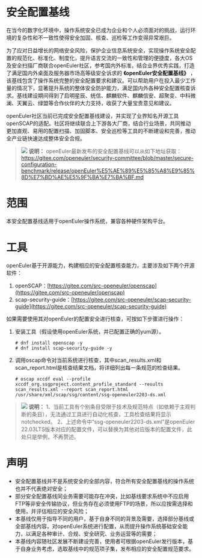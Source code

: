 # 安全配置基线

在当今的数字化环境中，操作系统安全已成为企业和个人必须面对的挑战，运行环境的复杂性和不一致性使得安全加固、核查、巡检等工作变得异常艰巨。

为了应对日益增长的网络安全风险，保护企业信息系统安全，实现操作系统安全配置的规范化、标准化、制度化，提升语言交流的一致性和管理的便捷度，各大OS及安全扫描厂商联合openEuler社区，参考国内外标准，结合业界优秀实践，打造了满足国内外桌面及服务器市场高等级安全诉求的 **《openEuler安全配置基线》** ，该基线包含了操作系统完整的安全配置要求和建议。可以帮助用户在投入最少工作量的情况下，显著提升系统的整体安全防护能力，满足国内外各种安全配置核查诉求。基线建设期间得到了启明星辰、统信、麒麟软件、麒麟信安、超聚变、中科微澜、天翼云、绿盟等合作伙伴的大力支持，收获了大量宝贵意见和建议。

openEuler社区当前已完成安全配置基线建设，并实现了业界知名开源工具openSCAP的适配。社区将继续联合上下游各大厂商，结合行业场景，共同推动更加直观、易用的配置扫描、加固脚本、安全巡检等工具的不断建设和完善，推动全产业链快速达成整体安全合规。

>![](./public_sys-resources/icon-note.gif) **说明：**
openEuler最新发布的安全配置基线可以从如下地址获取：
https://gitee.com/openeuler/security-committee/blob/master/secure-configuration-benchmark/release/openEuler%E5%AE%89%E5%85%A8%E9%85%8D%E7%BD%AE%E5%9F%BA%E7%BA%BF.md

# 范围

本安全配置基线适用于openEuler操作系统，兼容各种硬件架构平台。

# 工具
openEuler基于开源能力，构建相应的安全配置核查能力，主要涉及如下两个开源软件：
1. openSCAP：[https://gitee.com/src-openeuler/openscap](https://gitee.com/src-openeuler/openscap)
2. scap-security-guide：[https://gitee.com/src-openeuler/scap-security-guide](https://gitee.com/src-openeuler/scap-security-guide)

如果需要使用其对openEuler的配置安全进行核查，可按如下步骤进行操作：
1. 安装工具（假设使用openEuler系统，并已配置正确的yum源）。
    ``` 
    # dnf install openscap -y
    # dnf install scap-security-guide -y
    ```
2. 调用oscap命令对当前系统进行核查，其中scan_results.xml和scan_report.html是核查结果文档，将详细列出每一条规范的检查结果。
    ```
    # oscap xccdf eval --profile xccdf_org.ssgproject.content_profile_standard --results scan_results.xml --report scan_report.html /usr/share/xml/scap/ssg/content/ssg-openeuler2203-ds.xml
    ```
>![](./public_sys-resources/icon-note.gif) **说明：**
>1、当前工具有个别条目受限于技术及规范特点（如依赖于主观判断的条目），无法通过工具进行自动化核查，工具检查结果将显示notchecked。
>2、上述命令中“ssg-openeuler2203-ds.xml”是openEuler 22.03LTS版本对应的配置文件，可以替换为其他对应版本的配置文件，此处只是举例，不再赘述。

# 声明

- 安全配置基线并不是系统安全的全部内容，符合所有安全配置基线的操作系统也并不代表绝对安全；
- 部分安全配置基线同业务需要可能存在冲突，比如基线要求系统中不应启用FTP等非安全传输协议，但业务存在必须使用FTP的场景，所以应按需选择和使用，并评估相应的安全风险；
- 本基线仅用于指导不同的用户，基于自身不同的背景及需要，选择部分基线或全部基线内容，对openEuler系统进行配置，从而提升操作系统基础安全能力，以满足各种审计、合规、安全研究、业务运营等的需要；
- 本基线内容随社区发展不断建设完善，使用者可根据openEuler发行版本，基于自身业务考虑，选取基线中的规范项子集，发布相应的安全配置规范要求。